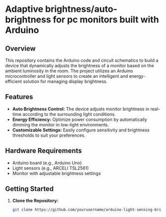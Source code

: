 # Adaptive brightness/auto-brightness for pc monitors built with Arduino

## Overview

This repository contains the Arduino code and circuit schematics to build a device that dynamically adjusts the brightness of a monitor based on the ambient luminosity in the room. The project utilizes an Arduino microcontroller and light sensors to create an intelligent and energy-efficient solution for managing display brightness.

## Features

- **Auto Brightness Control:** The device adjusts monitor brightness in real-time according to the surrounding light conditions.
- **Energy Efficiency:** Optimize power consumption by automatically dimming the monitor in low-light environments.
- **Customizable Settings:** Easily configure sensitivity and brightness thresholds to suit your preferences.

## Hardware Requirements

- Arduino board (e.g., Arduino Uno)
- Light sensors (e.g., ARCELI TSL2561)
- Monitor with adjustable brightness settings

## Getting Started

1. **Clone the Repository:**
   ```bash
   git clone https://github.com/yourusername/arduino-light-sensing-brightness-controller.git

